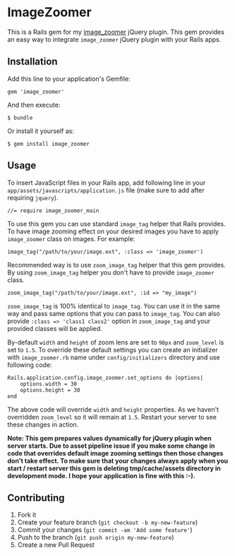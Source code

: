# ImageZoomer

This is a Rails gem for my [image_zoomer](https://github.com/ilatif/image_zoomer) jQuery plugin. This gem provides an easy way to integrate `image_zoomer` jQuery plugin with your Rails apps.

## Installation

Add this line to your application's Gemfile:

    gem 'image_zoomer'

And then execute:

    $ bundle

Or install it yourself as:

    $ gem install image_zoomer

## Usage

To insert JavaScript files in your Rails app, add following line in your `app/assets/javascripts/application.js` file (make sure to add after requiring `jquery`).

	//= require image_zoomer_main	

To use this gem you can use standard `image_tag` helper that Rails provides. To have image zooming effect on your desired images you have to apply `image_zoomer` class on images. For example:

	image_tag("/path/to/your/image.ext", :class => 'image_zoomer')
	
Recommended way is to use `zoom_image_tag` helper that this gem provides. By using `zoom_image_tag` helper you don't have to provide `image_zoomer` class.

	zoom_image_tag("/path/to/your/image.ext", :id => "my_image")
	
`zoom_image_tag` is 100% identical to `image_tag`. You can use it in the same way and pass same options that you can pass to `image_tag`. You can also provide `:class => 'class1 class2'` option in `zoom_image_tag` and your provided classes will be applied.

By-default `width` and `height` of zoom lens are set to `90px` and `zoom_level` is set to `1.5`.  To override these default settings you can create an initializer with `image_zoomer.rb` name under `config/initializers` directory and use following code:

	Rails.application.config.image_zoomer.set_options do |options|
		options.width = 30
		options.height = 30
	end
	
The above code will override `width` and `height` properties. As we haven't overridden `zoom_level` so it will remain at `1.5`. Restart your server to see these changes in action.

**Note: This gem prepares values dynamically for jQuery plugin when server starts. Due to asset pipeline issue if you make some change in code that overrides default image zooming settings then those changes don't take effect. To make sure that your changes always apply when you start / restart server this gem is deleting tmp/cache/assets directory in development mode. I hope your application is fine with this :-).**


## Contributing

1. Fork it
2. Create your feature branch (`git checkout -b my-new-feature`)
3. Commit your changes (`git commit -am 'Add some feature'`)
4. Push to the branch (`git push origin my-new-feature`)
5. Create a new Pull Request
